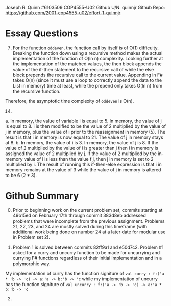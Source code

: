 Joseph R. Quinn
\#6103509
COP4555-U02
Github U/N: quinnjr
Github Repo: https://github.com/2001-cop4555-u02/effort-1-quinnjr

# Essay Questions

7. For the function `oddeven`, the function call by itself is of O(1) difficulty. Breaking the function down using a recursive method makes the actual implementation of the function of O(ln n) complexity. Looking further at the implementation of the matched values, the then block appends the value of the if-then statement to the recursive call of while the else block prepends the recursive call to the current value. Appending in F# takes O(n) (since it must use a loop to correctly append the data to the List in memory) time at least, while the prepend only takes O(ln n) from the recursive function.

  Therefore, the asymptotic time complexity of `oddeven` is O(n).

14.
  a. In memory, the value of variable i is equal to 5. In memory, the value of j is equal to 8. i is then modified to be the value of 2 multiplied by the value of j in memory, plus the value of i prior to the reassignment in memory (5). The result is that i in memory is now equal to 21. The value of j in memory stays at 8.
  b. In memory, the value of i is 3. In memory, the value of j is 8. If the value of 2 multiplied by the value of i is greater than j then i in memory is assigned the value of 2 multiplied by j. If the value of 2 multiplied by the in-memory value of i is less than the value f j, then j in memory is set to 2 multiplied by i. The result of running this if-then-else expression is that i in memory remains at the value of 3 while the value of j in memory is altered to be 6 (2 * 3).

# Github Summary

0. Prior to beginning work on the current problem set, commits starting at 49b15ed on February 17th through commit 383d8eb addressed problems that were incomplete from the previous assignment. Problems 21, 22, 23, and 24 are mostly solved during this timeframe (with additional work being done on number 24 at a later date for modular use in Problem set 2).

1. Problem 1 is solved between commits 82ff9a1 and e50d7c2. Problem \#1 asked for a curry and uncurry function to be made for uncurrying and currying F# functions regardless of their initial implementation and in a polymorphic way.

  My implementation of curry has the function signiture of `val curry : f:('a * 'b -> 'c) -> a:'a -> b:'b -> 'c` while my implementation of uncurry has the function signiture of `val uncurry : f:('a -> 'b -> 'c) -> a:'a * b:'b -> 'c`

2.
